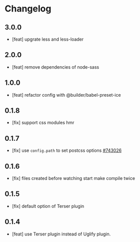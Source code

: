 # Changelog

## 3.0.0

- [feat] upgrate less and less-loader

## 2.0.0

- [feat] remove dependencies of node-sass

## 1.0.0

- [feat] refactor config with @builder/babel-preset-ice

## 0.1.8

- [fix] support css modules hmr

## 0.1.7

- [fix] use `config.path` to set postcss options [#743026](http://gitlab.alibaba-inc.com/a-lib/build-scripts/merge_requests/743026)

## 0.1.6

- [fix] files created before watching start make compile twice

## 0.1.5

- [fix] default option of Terser plugin

## 0.1.4

- [feat] use Terser plugin instead of Uglify plugin.
